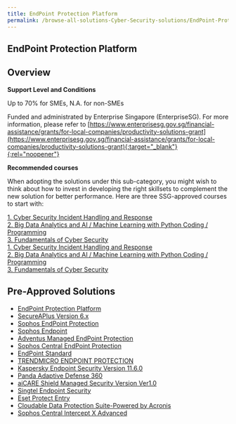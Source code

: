 ```yaml
---
title: EndPoint Protection Platform
permalink: /browse-all-solutions-Cyber-Security-solutions/EndPoint-Protection-Platform
---
```


## EndPoint Protection Platform
## Overview

**Support Level and Conditions**

Up to 70% for SMEs, N.A. for non-SMEs

Funded and administrated by Enterprise Singapore (EnterpriseSG). For more information, please refer to [https://www.enterprisesg.gov.sg/financial-assistance/grants/for-local-companies/productivity-solutions-grant](https://www.enterprisesg.gov.sg/financial-assistance/grants/for-local-companies/productivity-solutions-grant){:target="_blank"}{:rel="noopener"}

**Recommended courses**

When adopting the solutions under this sub-category, you might wish to think about how to invest in developing the right skillsets to complement the new solution for better performance. Here are three SSG-approved courses to start with:

<a href='https://courses.enterprisejobskills.gov.sg/Course_Internet/CourseDetail/SF-Cyber-Security-Incident-Handling-Response-2'  target='_blank' rel='noopener'>1. Cyber Security Incident Handling and Response</a><br>
<a href='https://courses.enterprisejobskills.gov.sg/Course_Internet/CourseDetail/Big-Data-Analytics-AI-Machine-Learning-Python-Coding-Programming-Beginner-Intermediate-2'  target='_blank' rel='noopener'>2. Big Data Analytics and AI / Machine Learning with Python Coding / Programming</a><br>
<a href='https://courses.enterprisejobskills.gov.sg/Course_Internet/CourseDetail/Fundamentals-Cyber-Security-2'  target='_blank' rel='noopener'>3. Fundamentals of Cyber Security</a><br>
<a href='https://courses.enterprisejobskills.gov.sg/Course_Internet/CourseDetail/SF-Cyber-Security-Incident-Handling-Response-2'  target='_blank' rel='noopener'>1. Cyber Security Incident Handling and Response</a><br>
<a href='https://courses.enterprisejobskills.gov.sg/Course_Internet/CourseDetail/Big-Data-Analytics-AI-Machine-Learning-Python-Coding-Programming-Beginner-Intermediate-2'  target='_blank' rel='noopener'>2. Big Data Analytics and AI / Machine Learning with Python Coding / Programming</a><br>
<a href='https://courses.enterprisejobskills.gov.sg/Course_Internet/CourseDetail/Fundamentals-Cyber-Security-2'  target='_blank' rel='noopener'>3. Fundamentals of Cyber Security</a><br>

## Pre-Approved Solutions

- <a href='/productivity-solutions-grant/solutionrepo/solution516' target='_blank'>EndPoint Protection Platform</a><br>
- <a href='/productivity-solutions-grant/solutionrepo/solution763' target='_blank'>SecureAPlus Version 6.x</a><br>
- <a href='/productivity-solutions-grant/solutionrepo/solution1548' target='_blank'>Sophos EndPoint Protection</a><br>
- <a href='/productivity-solutions-grant/solutionrepo/solution1964' target='_blank'>Sophos Endpoint</a><br>
- <a href='/productivity-solutions-grant/solutionrepo/solution2053' target='_blank'>Adventus Managed EndPoint Protection</a><br>
- <a href='/productivity-solutions-grant/solutionrepo/solution2108' target='_blank'>Sophos Central EndPoint Protection</a><br>
- <a href='/productivity-solutions-grant/solutionrepo/solution2180' target='_blank'>EndPoint Standard</a><br>
- <a href='/productivity-solutions-grant/solutionrepo/solution2268' target='_blank'>TRENDMICRO ENDPOINT PROTECTION</a><br>
- <a href='/productivity-solutions-grant/solutionrepo/solution2496' target='_blank'>Kaspersky Endpoint Security Version 11.6.0</a><br>
- <a href='/productivity-solutions-grant/solutionrepo/solution2501' target='_blank'>Panda Adaptive Defense 360</a><br>
- <a href='/productivity-solutions-grant/solutionrepo/solution2637' target='_blank'>aiCARE Shield Managed Security Version Ver1.0</a><br>
- <a href='/productivity-solutions-grant/solutionrepo/solution2660' target='_blank'>Singtel Endpoint Security</a><br>
- <a href='/productivity-solutions-grant/solutionrepo/solution2721' target='_blank'>Eset Protect Entry</a><br>
- <a href='/productivity-solutions-grant/solutionrepo/solution2914' target='_blank'>Cloudable Data Protection Suite-Powered by Acronis</a><br>
- <a href='/productivity-solutions-grant/solutionrepo/solution2934' target='_blank'>Sophos Central Intercept X Advanced</a><br>
